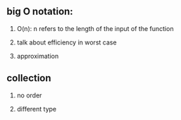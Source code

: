 ## big O notation:
1. O(n): n refers to the length of the input of the function

2. talk about efficiency in worst case

3. approximation


## collection
1. no order

2. different type
